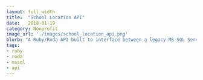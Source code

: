 ```yaml
---
layout: full_width
title:  "School Location API"
date:   2018-01-19
category: Nonprofit
image_url: './images/school_location_api.png'
blurb: "A Ruby/Roda API built to interface between a legacy MS SQL Server database and an Elixir API"
tags:
- ruby
- roda
- mssql
- api
---
```


